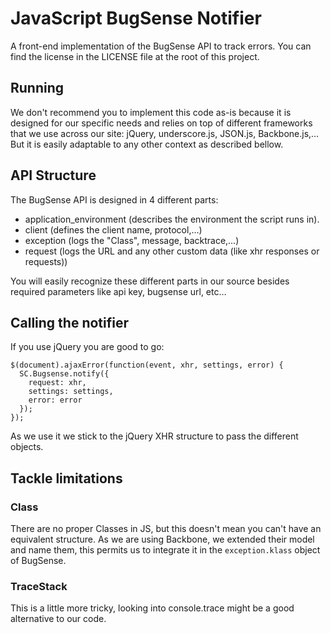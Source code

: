 # JavaScript BugSense Notifier

A front-end implementation of the BugSense API to track errors.
You can find the license in the LICENSE file at the root of this project.

## Running

We don't recommend you to implement this code as-is because it is designed for our specific needs and relies on top of different frameworks that we use across our site: jQuery, underscore.js, JSON.js, Backbone.js,…
But it is easily adaptable to any other context as described bellow.

## API Structure

The BugSense API is designed in 4 different parts:

- application_environment (describes the environment the script runs in).
- client (defines the client name, protocol,…)
- exception (logs the "Class", message, backtrace,…)
- request (logs the URL and any other custom data (like xhr responses or requests))

You will easily recognize these different parts in our source besides required parameters like api key, bugsense url, etc…

## Calling the notifier

If you use jQuery you are good to go:

    $(document).ajaxError(function(event, xhr, settings, error) {
      SC.Bugsense.notify({
        request: xhr,
        settings: settings,
        error: error
      });
    });

As we use it we stick to the jQuery XHR structure to pass the different objects.

## Tackle limitations

### Class

There are no proper Classes in JS, but this doesn't mean you can't have an equivalent structure.
As we are using Backbone, we extended their model and name them, this permits us to integrate it in the `exception.klass` object of BugSense.

### TraceStack

This is a little more tricky, looking into console.trace might be a good alternative to our code.